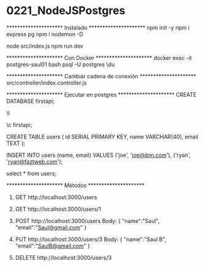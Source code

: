 # 0221_NodeJSPostgres

********************* Instalado *********************
npm init -y
npm i express pg
npm i nodemon -D

node src/index.js
npm run dev

********************* Con Docker *********************
docker exec -it postgres-saul01 bash
psql -U postgres
\du

********************* Cambiar cadena de conexión *********************
src/controller/index.controller.js

********************* Ejecutar en postgres *********************
CREATE DATABASE firstapi;

\l

\c firstapi;

CREATE TABLE users (
    id SERIAL PRIMARY KEY,
    name VARCHAR(40),
    email TEXT
);

INSERT INTO users (name, email)
    VALUES ('joe', 'joe@ibm.com'),
    ('ryan', 'ryan@faztweb.com');

select * from users;

********************* Métodos *********************
1. GET 	http://localhost:3000/users
2. GET 	http://localhost:3000/users/1

3. POST 	http://localhost:3000/users
Body:
{
	"name":"Saul",
	"email":"Saul@gmail.com"
}

4. PUT 	http://localhost:3000/users/3
Body:
{
	"name":"Saul B",
	"email":"SaulB@gmail.com"
}

5. DELETE 	http://localhost:3000/users/3

